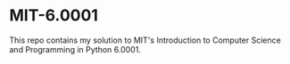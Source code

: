 # MIT-6.0001


This repo contains my solution to MIT's Introduction to Computer Science and Programming in Python 6.0001.
